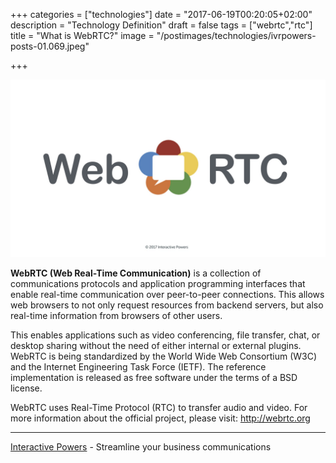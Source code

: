 +++
categories = ["technologies"]
date = "2017-06-19T00:20:05+02:00"
description = "Technology Definition"
draft = false
tags = ["webrtc","rtc"]
title = "What is WebRTC?"
image = "/postimages/technologies/ivrpowers-posts-01.069.jpeg"

+++

![Lorem Ipsum](/postimages/technologies/ivrpowers-posts-01.069.jpeg)

**WebRTC (Web Real-Time Communication)** is a collection of communications protocols and application programming interfaces that enable real-time communication over peer-to-peer connections. This allows web browsers to not only request resources from backend servers, but also real-time information from browsers of other users.

This enables applications such as video conferencing, file transfer, chat, or desktop sharing without the need of either internal or external plugins. WebRTC is being standardized by the World Wide Web Consortium (W3C) and the Internet Engineering Task Force (IETF). The reference implementation is released as free software under the terms of a BSD license. 

WebRTC uses Real-Time Protocol (RTC) to transfer audio and video. For more information about the official project, please visit: http://webrtc.org

---
[Interactive Powers](http://www.ivrpowers.com/) - Streamline your business communications

